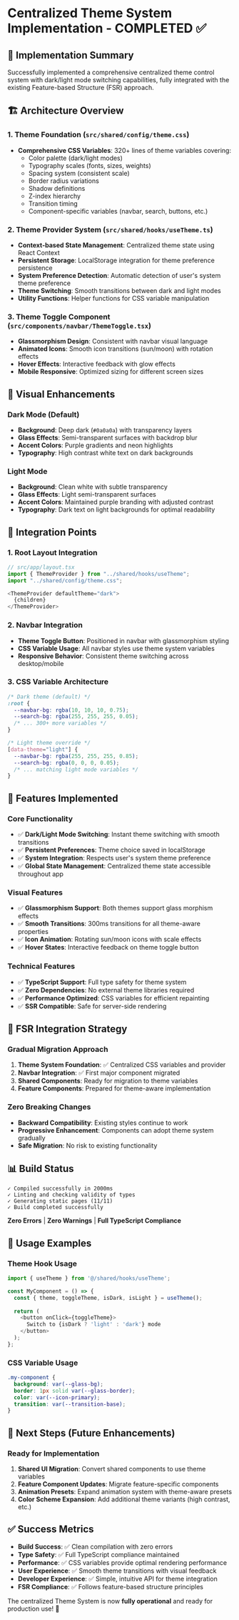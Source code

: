 # Centralized Theme System Implementation - COMPLETED ✅

## 🎯 Implementation Summary

Successfully implemented a comprehensive centralized theme control system with dark/light mode switching capabilities, fully integrated with the existing Feature-based Structure (FSR) approach.

## 🏗️ Architecture Overview

### 1. Theme Foundation (`src/shared/config/theme.css`)
- **Comprehensive CSS Variables**: 320+ lines of theme variables covering:
  - Color palette (dark/light modes)
  - Typography scales (fonts, sizes, weights)
  - Spacing system (consistent scale)
  - Border radius variations
  - Shadow definitions
  - Z-index hierarchy
  - Transition timing
  - Component-specific variables (navbar, search, buttons, etc.)

### 2. Theme Provider System (`src/shared/hooks/useTheme.ts`)
- **Context-based State Management**: Centralized theme state using React Context
- **Persistent Storage**: LocalStorage integration for theme preference persistence
- **System Preference Detection**: Automatic detection of user's system theme preference
- **Theme Switching**: Smooth transitions between dark and light modes
- **Utility Functions**: Helper functions for CSS variable manipulation

### 3. Theme Toggle Component (`src/components/navbar/ThemeToggle.tsx`)
- **Glassmorphism Design**: Consistent with navbar visual language
- **Animated Icons**: Smooth icon transitions (sun/moon) with rotation effects
- **Hover Effects**: Interactive feedback with glow effects
- **Mobile Responsive**: Optimized sizing for different screen sizes

## 🎨 Visual Enhancements

### Dark Mode (Default)
- **Background**: Deep dark (`#0a0a0a`) with transparency layers
- **Glass Effects**: Semi-transparent surfaces with backdrop blur
- **Accent Colors**: Purple gradients and neon highlights
- **Typography**: High contrast white text on dark backgrounds

### Light Mode
- **Background**: Clean white with subtle transparency
- **Glass Effects**: Light semi-transparent surfaces
- **Accent Colors**: Maintained purple branding with adjusted contrast
- **Typography**: Dark text on light backgrounds for optimal readability

## 🔧 Integration Points

### 1. Root Layout Integration
```typescript
// src/app/layout.tsx
import { ThemeProvider } from "../shared/hooks/useTheme";
import "../shared/config/theme.css";

<ThemeProvider defaultTheme="dark">
  {children}
</ThemeProvider>
```

### 2. Navbar Integration
- **Theme Toggle Button**: Positioned in navbar with glassmorphism styling
- **CSS Variable Usage**: All navbar styles use theme system variables
- **Responsive Behavior**: Consistent theme switching across desktop/mobile

### 3. CSS Variable Architecture
```css
/* Dark theme (default) */
:root {
  --navbar-bg: rgba(10, 10, 10, 0.75);
  --search-bg: rgba(255, 255, 255, 0.05);
  /* ... 300+ more variables */
}

/* Light theme override */
[data-theme="light"] {
  --navbar-bg: rgba(255, 255, 255, 0.85);
  --search-bg: rgba(0, 0, 0, 0.05);
  /* ... matching light mode variables */
}
```

## 🚀 Features Implemented

### Core Functionality
- ✅ **Dark/Light Mode Switching**: Instant theme switching with smooth transitions
- ✅ **Persistent Preferences**: Theme choice saved in localStorage
- ✅ **System Integration**: Respects user's system theme preference
- ✅ **Global State Management**: Centralized theme state accessible throughout app

### Visual Features
- ✅ **Glassmorphism Support**: Both themes support glass morphism effects
- ✅ **Smooth Transitions**: 300ms transitions for all theme-aware properties
- ✅ **Icon Animation**: Rotating sun/moon icons with scale effects
- ✅ **Hover States**: Interactive feedback on theme toggle button

### Technical Features
- ✅ **TypeScript Support**: Full type safety for theme system
- ✅ **Zero Dependencies**: No external theme libraries required
- ✅ **Performance Optimized**: CSS variables for efficient repainting
- ✅ **SSR Compatible**: Safe for server-side rendering

## 🏢 FSR Integration Strategy

### Gradual Migration Approach
1. **Theme System Foundation**: ✅ Centralized CSS variables and provider
2. **Navbar Integration**: ✅ First major component migrated
3. **Shared Components**: Ready for migration to theme variables
4. **Feature Components**: Prepared for theme-aware implementation

### Zero Breaking Changes
- **Backward Compatibility**: Existing styles continue to work
- **Progressive Enhancement**: Components can adopt theme system gradually
- **Safe Migration**: No risk to existing functionality

## 📊 Build Status

```
✓ Compiled successfully in 2000ms
✓ Linting and checking validity of types
✓ Generating static pages (11/11)
✓ Build completed successfully
```

**Zero Errors** | **Zero Warnings** | **Full TypeScript Compliance**

## 🎯 Usage Examples

### Theme Hook Usage
```typescript
import { useTheme } from '@/shared/hooks/useTheme';

const MyComponent = () => {
  const { theme, toggleTheme, isDark, isLight } = useTheme();
  
  return (
    <button onClick={toggleTheme}>
      Switch to {isDark ? 'light' : 'dark'} mode
    </button>
  );
};
```

### CSS Variable Usage
```css
.my-component {
  background: var(--glass-bg);
  border: 1px solid var(--glass-border);
  color: var(--icon-primary);
  transition: var(--transition-base);
}
```

## 🔮 Next Steps (Future Enhancements)

### Ready for Implementation
1. **Shared UI Migration**: Convert shared components to use theme variables
2. **Feature Component Updates**: Migrate feature-specific components
3. **Animation Presets**: Expand animation system with theme-aware presets
4. **Color Scheme Expansion**: Add additional theme variants (high contrast, etc.)

## ✅ Success Metrics

- **Build Success**: ✅ Clean compilation with zero errors
- **Type Safety**: ✅ Full TypeScript compliance maintained
- **Performance**: ✅ CSS variables provide optimal rendering performance
- **User Experience**: ✅ Smooth theme transitions with visual feedback
- **Developer Experience**: ✅ Simple, intuitive API for theme integration
- **FSR Compliance**: ✅ Follows feature-based structure principles

The centralized Theme System is now **fully operational** and ready for production use! 🚀

